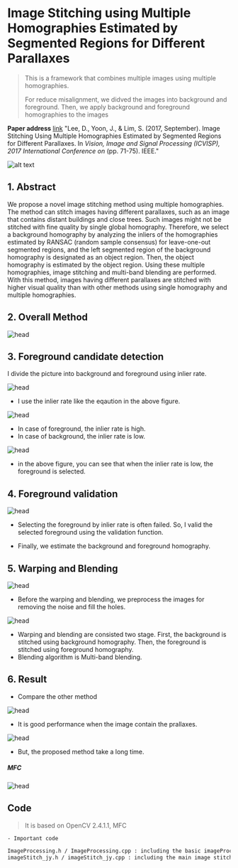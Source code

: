 # Image Stitching using Multiple Homographies Estimated by Segmented Regions for Different Parallaxes

> This is a framework that combines multiple images using multiple homographies.
>
> For reduce misalignment, we didved the images into background and foreground. Then, we apply background and foreground homographies to the images 

**Paper address** [link](https://ieeexplore.ieee.org/abstract/document/8123591/) "Lee, D., Yoon, J., & Lim, S. (2017, September). Image Stitching Using Multiple Homographies Estimated by Segmented Regions for Different Parallaxes. In *Vision, Image and Signal Processing (ICVISP), 2017 International Conference on* (pp. 71-75). IEEE."



![alt text](https://github.com/wjy5446/Image-stitching-using-segmentation/blob/master/image/abstract0.png)



## 1. Abstract

  We propose a novel image stitching method using multiple homographies. The method can stitch images having different parallaxes, such as an image that contains distant buildings and close trees. Such images might not be stitched with fine quality by single global homography. Therefore, we select a background homography by analyzing the inliers of the homographies estimated by RANSAC (random sample consensus) for leave-one-out segmented regions, and the left segmented region of the background homography is designated as an object region. Then, the object homography is estimated by the object region. Using these multiple homographies, image stitching and multi-band blending are performed. With this method, images having different parallaxes are stitched with higher visual quality than with other methods using single homography and multiple homographies.



## 2. Overall Method

![head](https://github.com/wjy5446/Image-stitching-using-segmentation/blob/master/image/method.png)



## 3. Foreground candidate detection

I divide the picture into background and foreground using inlier rate.



![head](https://github.com/wjy5446/Image-stitching-using-segmentation/blob/master/image/inlier.png)

- I use the inlier rate like the eqaution in the above figure.



![head](https://github.com/wjy5446/Image-stitching-using-segmentation/blob/master/image/case_inlier.png)

- In case of foreground, the inlier rate is high.
- In case of background, the inlier rate is low.



![head](https://github.com/wjy5446/Image-stitching-using-segmentation/blob/master/image/experiment_inlier.png)

- in the above figure, you can see that when the inlier rate is low, the foreground is selected.



## 4. Foreground validation

![head](https://github.com/wjy5446/Image-stitching-using-segmentation/blob/master/image/foreground%20validation.png)



- Selecting the foreground by inlier rate is often failed. So, I valid the selected foreground using the validation function.



- Finally, we estimate the background and foreground homography.



## 5. Warping and Blending

![head](https://github.com/wjy5446/Image-stitching-using-segmentation/blob/master/image/image_processing.png)

- Before the warping and blending, we preprocess the images for removing the noise and fill the holes.



![head](https://github.com/wjy5446/Image-stitching-using-segmentation/blob/master/image/Blending.png)

- Warping and blending are consisted two stage. First, the background is stitched using background homography. Then, the foreground is stitched using foreground homography.
- Blending algorithm is Multi-band blending. 



## 6. Result

- Compare the other method

![head](https://github.com/wjy5446/Image-stitching-using-segmentation/blob/master/image/result1.png)

- It is good performance when the image contain the prallaxes.



![head](https://github.com/wjy5446/Image-stitching-using-segmentation/blob/master/image/result2.png)

- But, the proposed method take a long time.



##### MFC

![head](https://github.com/wjy5446/Image-stitching-using-segmentation/blob/master/image/screenshot.PNG)



## Code

> It is based on OpenCV 2.4.1.1,  MFC

```sh
- Important code

ImageProcessing.h / ImageProcessing.cpp : including the basic imageProcessing function
imageStitch_jy.h / imageStitch_jy.cpp : including the main image stitching code
```

